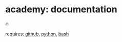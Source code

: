 # academy: documentation

🔥

requires: [github](./github.md), [python](./python.md), [bash](./bash.md)
